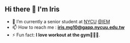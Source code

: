 ## Hi there 👋 I'm Iris

- 🌱 I’m currently a senior student at [NYCU](https://www.nycu.edu.tw/nycu/ch/index) [@IEM](https://iem.nycu.edu.tw/en/about-us/nctu-iem/)
- 📫 How to reach me : **iris.mg10@gapp.nycuu.edu.tw**
- ⚡ Fun fact: **I love workout at the gym🏋🏻‍♀️**.
<!--
**iriszzzz/iriszzzz** is a ✨ _special_ ✨ repository because its `README.md` (this file) appears on your GitHub profile.

Here are some ideas to get you started:

- 🔭 I’m currently working on ...
- 🌱 I’m currently learning ...
- 👯 I’m looking to collaborate on ...
- 🤔 I’m looking for help with ...
- 💬 Ask me about ...
- 📫 How to reach me: ...
- 😄 Pronouns: ...
- ⚡ Fun fact: ...
-->

